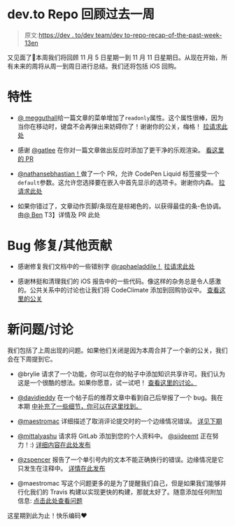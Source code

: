 # dev.to Repo 回顾过去一周

> 原文:[https://dev . to/dev team/dev to-repo-recap-of-the-past-week-13en](https://dev.to/devteam/devto-repo-recap-of-the-past-week-13en)

又见面了👋本周我们将回顾 11 月 5 日星期一到 11 月 11 日星期日。从现在开始，所有未来的周将从周一到周日进行总结。我们还将包括 iOS 回购。

# [](#features)特性

*   [@ megguthall](https://dev.to/meggutshall)给一篇文章的菜单增加了`readonly`属性。这个属性很棒，因为当你在移动时，键盘不会再弹出来妨碍你了！谢谢你的公关，梅格！
    [拉请求此处](https://github.com/thepracticaldev/dev.to/pull/1059)

*   感谢 [@gatlee](https://dev.to/gatlee) 在你对一篇文章做出反应时添加了更干净的乐观渲染。
    [看这里的 PR](https://github.com/thepracticaldev/dev.to/pull/681)

*   [@nathansebhastian！](https://dev.to/nathansebhastian/)做了一个 PR，允许 CodePen Liquid 标签接受一个`default`参数。这允许您选择要在嵌入中首先显示的选项卡。谢谢你内森。
    [拉请求此处](https://github.com/thepracticaldev/dev.to/pull/880)

*   如果你错过了，文章动作页脚/条现在是棕褐色的，以获得最佳的条-色协调。由[@ Ben](https://dev.to/ben)
    T3】详情及 PR 此处

# [](#bug-fixes-other-contributions)Bug 修复/其他贡献

*   感谢修复我们文档中的一些错别字 [@raphaeladdile！](https://dev.to/raphaeladdile)
    [拉请求此处](https://github.com/thepracticaldev/dev.to/pull/1108)

*   感谢林挺和清理我们的 iOS 报告中的一些代码。像这样的杂务总是令人感激的。公共关系中的讨论也让我们将 CodeClimate 添加到回购协议中。
    [查看这里的公关](https://github.com/thepracticaldev/DEV-ios/pull/86)

# [](#new-issuesdiscussions)新问题/讨论

我们包括了上周出现的问题。如果他们关闭是因为本周合并了一个新的公关，我们会在下周提到它。

*   @brylie 请求了一个功能，你可以在你的帖子中添加知识共享许可。我们认为这是一个很酷的想法。如果你愿意，试一试吧！
    [查看这里的讨论。](https://github.com/thepracticaldev/dev.to/issues/1072)

*   [@davidjeddy](https://dev.to/davidjeddy) 在一个帖子后的推荐文章中看到自己后举报了一个 bug。我在本期
    [中补充了一些细节，你可以在这里找到。](https://github.com/thepracticaldev/dev.to/issues/1079)

*   [@maestromac](https://dev.to/maestromac) 详细描述了取消评论提交时的一个边缘情况错误。
    [详见下期](https://github.com/thepracticaldev/dev.to/issues/1081)

*   [@mittalyashu](https://dev.to/mittalyashu) 请求将 GitLab 添加到您的个人资料中。 [@siideemt](https://dev.to/siideemt) 正在努力！:)
    [详细内容在此处发布](https://github.com/thepracticaldev/dev.to/issues/1080)

*   [@zspencer](https://dev.to/zspencer) 报告了一个单引号内的文本不能正确换行的错误。边缘情况是它只发生在注释中。
    [详情在此发布](https://github.com/thepracticaldev/dev.to/issues/1090)

*   @maestromac 写这个问题更多的是为了提醒我们自己，但是如果我们能够并行化我们的 Travis 构建以实现更快的构建，那就太好了。随意添加任何附加信息:
    [点击此处查看问题](https://github.com/thepracticaldev/dev.to/issues/1078)

这星期到此为止！快乐编码❤️